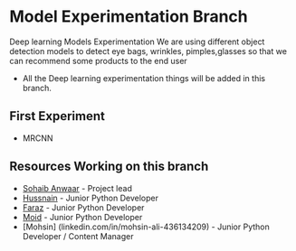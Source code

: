 
# Model Experimentation Branch

Deep learning Models Experimentation
We are using different object detection models to detect eye bags, wrinkles, pimples,glasses so that we can recommend some products to the end user


* All the Deep learning experimentation things will be added in this branch.

## First Experiment
* MRCNN


## Resources Working on this branch

* [Sohaib Anwaar](https://www.sohaibanwaar.com) - Project lead
* [Hussnain](https://www.linkedin.com/in/hafiz-hussnain-zafar-zafar-yasin-529816211/) - Junior Python Developer
* [Faraz](https://www.linkedin.com/in/faraz-tariq-aa781916b) - Junior Python Developer
* [Moid](linkedin.com/in/mòòñ-ķhæñ-a02179177) - Junior Python Developer
* [Mohsin] (linkedin.com/in/mohsin-ali-436134209) - Junior Python Developer / Content Manager